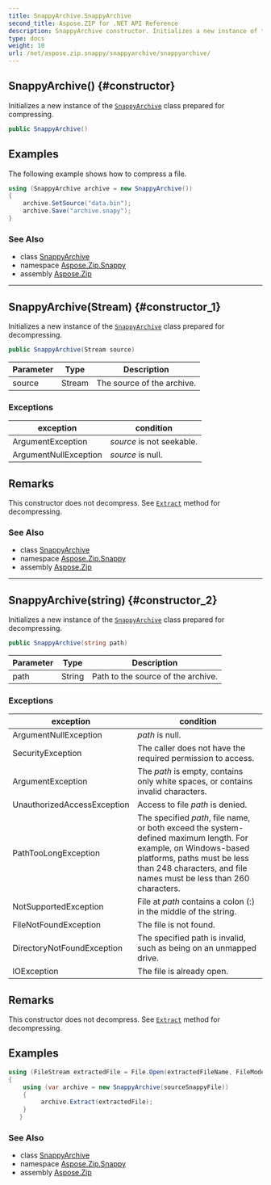 ```yaml
---
title: SnappyArchive.SnappyArchive
second_title: Aspose.ZIP for .NET API Reference
description: SnappyArchive constructor. Initializes a new instance of the SnappyArchive class prepared for compressing
type: docs
weight: 10
url: /net/aspose.zip.snappy/snappyarchive/snappyarchive/
---
```

## SnappyArchive() {#constructor}

Initializes a new instance of the [`SnappyArchive`](../) class prepared for compressing.

```csharp
public SnappyArchive()
```

## Examples

The following example shows how to compress a file.

```csharp
using (SnappyArchive archive = new SnappyArchive()) 
{
    archive.SetSource("data.bin");
    archive.Save("archive.snapy");
}
```

### See Also

* class [SnappyArchive](../)
* namespace [Aspose.Zip.Snappy](../../snappyarchive/)
* assembly [Aspose.Zip](../../../)

---

## SnappyArchive(Stream) {#constructor_1}

Initializes a new instance of the [`SnappyArchive`](../) class prepared for decompressing.

```csharp
public SnappyArchive(Stream source)
```

| Parameter | Type | Description |
| --- | --- | --- |
| source | Stream | The source of the archive. |

### Exceptions

| exception | condition |
| --- | --- |
| ArgumentException | *source* is not seekable. |
| ArgumentNullException | *source* is null. |

## Remarks

This constructor does not decompress. See [`Extract`](../extract/) method for decompressing.

### See Also

* class [SnappyArchive](../)
* namespace [Aspose.Zip.Snappy](../../snappyarchive/)
* assembly [Aspose.Zip](../../../)

---

## SnappyArchive(string) {#constructor_2}

Initializes a new instance of the [`SnappyArchive`](../) class prepared for decompressing.

```csharp
public SnappyArchive(string path)
```

| Parameter | Type | Description |
| --- | --- | --- |
| path | String | Path to the source of the archive. |

### Exceptions

| exception | condition |
| --- | --- |
| ArgumentNullException | *path* is null. |
| SecurityException | The caller does not have the required permission to access. |
| ArgumentException | The *path* is empty, contains only white spaces, or contains invalid characters. |
| UnauthorizedAccessException | Access to file *path* is denied. |
| PathTooLongException | The specified *path*, file name, or both exceed the system-defined maximum length. For example, on Windows-based platforms, paths must be less than 248 characters, and file names must be less than 260 characters. |
| NotSupportedException | File at *path* contains a colon (:) in the middle of the string. |
| FileNotFoundException | The file is not found. |
| DirectoryNotFoundException | The specified path is invalid, such as being on an unmapped drive. |
| IOException | The file is already open. |

## Remarks

This constructor does not decompress. See [`Extract`](../extract/) method for decompressing.

## Examples

```csharp
using (FileStream extractedFile = File.Open(extractedFileName, FileMode.Create))
{
    using (var archive = new SnappyArchive(sourceSnappyFile))
    {
         archive.Extract(extractedFile);
    }
   }
```

### See Also

* class [SnappyArchive](../)
* namespace [Aspose.Zip.Snappy](../../snappyarchive/)
* assembly [Aspose.Zip](../../../)


